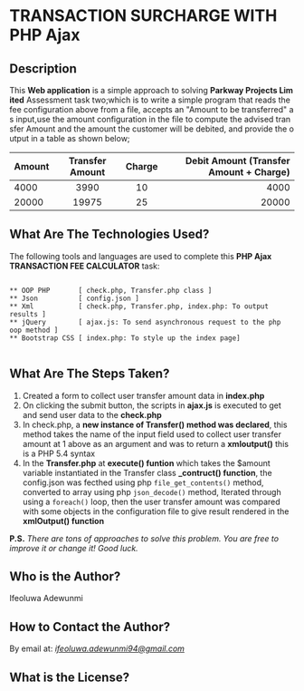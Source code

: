 # TRANSACTION SURCHARGE WITH PHP Ajax 

## Description

This **Web application** is a simple approach to solving **Parkway Projects Limited** Assessment task two;which is to write a simple program that reads the fee configuration above from a file, accepts an "Amount to be transferred" as input,use the amount configuration in the file to compute the advised transfer Amount and the amount the customer will be debited, and provide the output in a table as shown below;


| Amount	| Transfer Amount	 | Charge |	Debit Amount (Transfer Amount + Charge) |
| :---      | :---:              | :---:  |                                    ---: |
| 4000	    | 3990	             | 10	  | 4000                                    |
| 20000	    | 19975	             | 25	  | 20000                                   |

## What Are The Technologies  Used?

The following tools and languages are used to complete this **PHP Ajax TRANSACTION FEE CALCULATOR** task:
```

** OOP PHP       [ check.php, Transfer.php class ]
** Json          [ config.json ]
** Xml           [ check.php, Transfer.php, index.php: To output results ]
** jQuery        [ ajax.js: To send asynchronous request to the php oop method ]
** Bootstrap CSS [ index.php: To style up the index page]


```

## What Are The Steps Taken?

1.  Created a form to collect user transfer amount data in **index.php**
2.  On clicking the submit button, the scripts in **ajax.js** is executed to get and send user data to the **check.php**
3.  In check.php, a **new instance of Transfer() method was declared**, this method takes the name of the input field used to collect user transfer amount at 1 above as an argument  and was to return a **xmloutput()** this is a PHP 5.4 syntax
4.  In the **Transfer.php** at **execute() funtion** which takes the $amount variable instantiated in the Transfer class **_contruct() function**, the config.json was fecthed using php ```file_get_contents()``` method, converted to array using php ```json_decode()``` method, Iterated through using a ```foreach()``` loop, then the user transfer amount was compared with some objects in the configuration file to give result rendered in the **xmlOutput() function** 


**P.S.** *There are tons of approaches to solve this problem. You are free to improve it or change it! Good luck.*


## Who is the Author?

Ifeoluwa Adewunmi


## How to Contact the Author?

By email at: *<ifeoluwa.adewunmi94@gmail.com>*


## What is the License?
